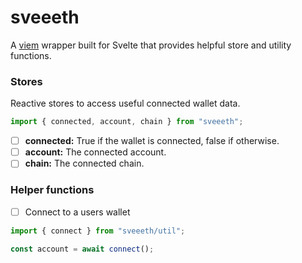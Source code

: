 # sveeeth

A [viem](https://github.com/wagmi-dev/viem) wrapper built for Svelte that provides helpful store and utility functions.

### Stores

Reactive stores to access useful connected wallet data.

```js
import { connected, account, chain } from "sveeeth";
```

- [ ] **connected:** True if the wallet is connected, false if otherwise.
- [ ] **account:** The connected account.
- [ ] **chain:** The connected chain.

### Helper functions

- [ ] Connect to a users wallet

```js
import { connect } from "sveeeth/util";

const account = await connect();
```